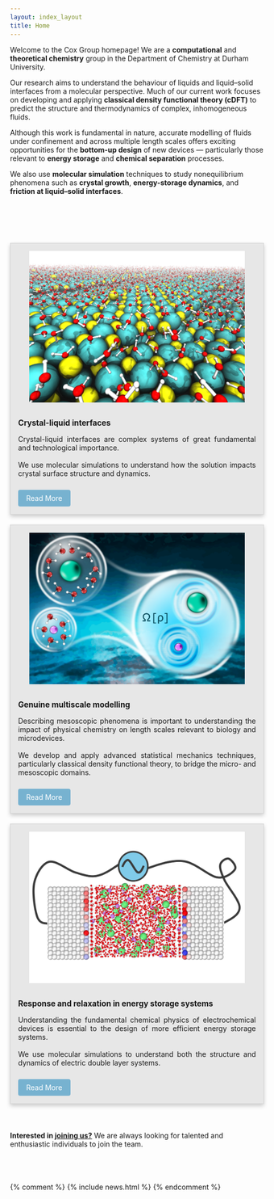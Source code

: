 ```yaml
---
layout: index_layout
title: Home
---
```


<div class="homepage-text">

  <p>Welcome to the Cox Group homepage! We are a <b>computational</b>
  and <b>theoretical chemistry</b> group in the Department of
  Chemistry at Durham University.</p>

  <p>Our research aims to understand the behaviour of liquids and
  liquid–solid interfaces from a molecular perspective. Much of our
  current work focuses on developing and applying <b>classical density
  functional theory (cDFT)</b> to predict the structure and
  thermodynamics of complex, inhomogeneous fluids.</p>

  <p>Although this work is fundamental in nature, accurate modelling
  of fluids under confinement and across multiple length scales offers
  exciting opportunities for the <b>bottom-up design</b> of new
  devices — particularly those relevant to <b>energy storage</b> and
  <b>chemical separation</b> processes.</p>

  <p>We also use <b>molecular simulation</b> techniques to study
nonequilibrium phenomena such as <b>crystal growth</b>,
<b>energy-storage dynamics</b>, and <b>friction at liquid–solid
interfaces</b>.</p> </div>

<div style="height: 40px;"></div>

<!-- ✅ Responsive Research Topics Section -->
<style>
  .research-grid {
    display: grid;
    grid-template-columns: repeat(auto-fit, minmax(300px, 1fr));
    gap: 20px;
    margin-top: 40px;
  }

  .research-card {
    border: 1px solid lightgrey;
    background-color: #e7e7e7;
    box-shadow: 0px 4px 8px rgba(0, 0, 0, 0.2);
    padding: 15px;
    display: flex;
    flex-direction: column;
    justify-content: space-between;
    transition: transform 0.2s ease, box-shadow 0.2s ease;
  }

  .research-card:hover {
    transform: translateY(-4px);
    box-shadow: 0px 8px 16px rgba(0, 0, 0, 0.25);
  }

  .research-card img {
    width: 100%;
    height: auto;
    max-height: 300px;
    object-fit: contain;
    margin-bottom: 1em;
  }

  .research-card p {
    text-align: justify;
  }

  .research-card b {
    display: block;
    font-size: 1.1em;
    margin-bottom: 0.5em;
  }

  .research-card .button {
    align-self: start;
    margin-top: 10px;
    text-decoration: none;
    background-color: #77b2d0;
    color: #fff;
    padding: 8px 16px;
    border-radius: 4px;
    transition: background-color 0.2s ease;
  }

  .research-card .button:hover {
    background-color: #1f71a9;
  }

  @media (max-width: 600px) {
    .research-grid {
      gap: 30px;
    }
  }
</style>

<div class="research-grid">
  <div class="research-card">
    <div>
      <img src="/research/crystal-surfaces-aspect.png" alt="Crystal-liquid interfaces" />
      <p><b>Crystal-liquid interfaces</b></p>
      <p>
        Crystal-liquid interfaces are complex systems of great fundamental and technological importance.<br><br>
        We use molecular simulations to understand how the solution impacts crystal surface structure and dynamics.
      </p>
    </div>
    <a href="/research/crystal-liquid-interfaces" class="button">Read More</a>
  </div>

  <div class="research-card">
    <div>
      <img src="/research/cdft_TOC.png" alt="Genuine multiscale modelling" />
      <p><b>Genuine multiscale modelling</b></p>
      <p>
        Describing mesoscopic phenomena is important to understanding the impact of physical chemistry on length scales
        relevant to biology and microdevices.<br><br>
        We develop and apply advanced statistical mechanics techniques, particularly classical density functional theory,
        to bridge the micro- and mesoscopic domains.
      </p>
    </div>
    <a href="/research/genuine-multiscale-modelling" class="button">Read More</a>
  </div>

  <div class="research-card">
    <div>
      <img src="/research/energy-storage-whitespace.png" alt="Response and relaxation in energy storage systems" />
      <p><b>Response and relaxation in energy storage systems</b></p>
      <p>
        Understanding the fundamental chemical physics of electrochemical devices is essential to the design of more
        efficient energy storage systems.<br><br>
        We use molecular simulations to understand both the structure and dynamics of electric double layer systems.
      </p>
    </div>
    <a href="/research/energy-storage-systems" class="button">Read More</a>
  </div>
</div>



<div style="height: 40px;"></div>
<p>
    <strong>Interested in <a href="/join">joining us?</a></strong> We are always looking for talented and enthusiastic individuals to join the team.
</p>


<div style="height: 40px;"></div>


{% comment %}
{% include news.html %}
{% endcomment %}